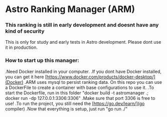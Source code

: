 # Astro Ranking Manager (ARM)

### This ranking is still in early development and doesnt have any kind of security
This is only for study and early tests in Astro development.
Please dont use it in production.

### How to start up this manager:
.Need Docker installed in your computer. 
    .If you dont have Docker installed, you can get it here [https://www.docker.com/products/docker-desktop/](Docker)
.ARM uses mysql to persist ranking data. On this repo you can use a DockerFile to create a container with base configurations to use it.
    .To start the Dockerfile, run in this folder "docker build -t astromanager .; docker run -dp 127.0.0.1:3306:3306"
    .Make sure that port 3306 is free to use!
.To run the project, you still need the [https://go.dev/learn/](go compiler)
.Now that everything is setup, just run "go run ./"
